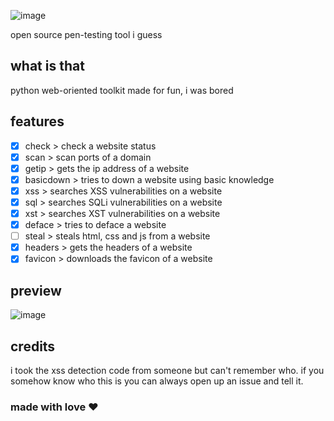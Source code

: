 ![image](https://media.discordapp.net/attachments/846529693884874772/1080858300616278067/downsite.png)

open source pen-testing tool i guess
## what is that
python web-oriented toolkit made for fun, i was bored
## features
- [x] check > check a website status
- [x] scan > scan ports of a domain
- [x] getip > gets the ip address of a website
- [x] basicdown > tries to down a website using basic knowledge
- [x] xss > searches XSS vulnerabilities on a website
- [x] sql > searches SQLi vulnerabilities on a website
- [x] xst > searches XST vulnerabilities on a website
- [x] deface > tries to deface a website
- [ ] steal > steals html, css and js from a website
- [x] headers > gets the headers of a website
- [x] favicon > downloads the favicon of a website
## preview
![image](https://user-images.githubusercontent.com/81994421/216431288-3a85c237-ef30-4b13-9cf5-0e4470d0bae5.png)
## credits
i took the xss detection code from someone but can't remember who. if you somehow know who this is you can always open up an issue and tell it.

### made with love ❤️
